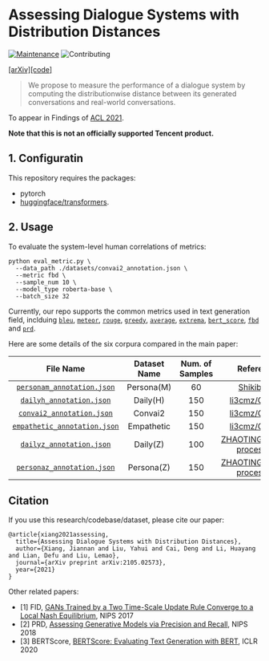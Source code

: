 # Assessing Dialogue Systems with Distribution Distances

[![Maintenance](https://img.shields.io/badge/Maintained%3F-yes-green.svg)]((https://github.com/yhlleo/frechet-bert-distance/graphs/commit-activity))
![Contributing](https://img.shields.io/badge/contributions-welcome-brightgreen.svg?style=flat)

[[arXiv]](https://arxiv.org/pdf/2105.02573.pdf)[[code]](https://github.com/yhlleo/frechet-bert-distance)

> We propose to measure the performance of a dialogue system by computing the distributionwise distance between its generated conversations and real-world conversations.
 
To appear in Findings of [ACL 2021](https://2021.aclweb.org/). 

**Note that this is not an officially supported Tencent product.**
 
## 1. Configuratin 

This repository requires the packages:
 - pytorch
 - [huggingface/transformers](https://github.com/huggingface/transformers).


## 2. Usage

To evaluate the system-level human correlations of metrics:

```
python eval_metric.py \
  --data_path ./datasets/convai2_annotation.json \
  --metric fbd \
  --sample_num 10 \
  --model_type roberta-base \
  --batch_size 32
```

Currently, our repo supports the common metrics used in text generation field, inclduing [`bleu`](https://www.aclweb.org/anthology/P02-1040.pdf), [`meteor`](https://www.aclweb.org/anthology/W14-3348/), [`rouge`](https://www.aclweb.org/anthology/W04-1013/), [`greedy`](https://www.aclweb.org/anthology/W12-2018/), [`average`](https://arxiv.org/pdf/1511.08198.pdf), [`extrema`](http://www-cgi.cs.cmu.edu/~apparikh/nips2014ml-nlp/camera-ready/forgues_etal_mlnlp2014.pdf), [`bert_score`](https://arxiv.org/pdf/1904.09675.pdf), [`fbd`](https://arxiv.org/pdf/2105.02573.pdf) and [`prd`](https://arxiv.org/pdf/2105.02573.pdf).

Here are some details of the six corpura compared in the main paper:

|File Name|Dataset Name|Num. of Samples|Reference|
|:-----:|:-----:|:-----:|:----:|
|[`personam_annotation.json`](./datasets/personam_annotation.json)|Persona(M)|60|[Shikib/usr](http://shikib.com/usr)|
|[`dailyh_annotation.json`](./datasets/dailyh_annotation.json)|Daily(H)|150|[li3cmz/GRADE](https://github.com/li3cmz/GRADE/tree/main/evaluation)|
|[`convai2_annotation.json`](./datasets/convai2_annotation.json)|Convai2|150|[li3cmz/GRADE](https://github.com/li3cmz/GRADE/tree/main/evaluation)|
|[`empathetic_annotation.json`](./datasets/empathetic_annotation.json)|Empathetic|150|[li3cmz/GRADE](https://github.com/li3cmz/GRADE/tree/main/evaluation)|
|[`dailyz_annotation.json`](./datasets/dailyz_annotation.json)|Daily(Z)|100|[ZHAOTING/dialog-processing](https://github.com/ZHAOTING/dialog-processing/tree/master/src/tasks/response_eval)|
|[`personaz_annotation.json`](./datasets/personaz_annotation.json)|Persona(Z)|150|[ZHAOTING/dialog-processing](https://github.com/ZHAOTING/dialog-processing/tree/master/src/tasks/response_eval)|


## Citation
If you use this research/codebase/dataset, please cite our paper:
```
@article{xiang2021assessing,
  title={Assessing Dialogue Systems with Distribution Distances},
  author={Xiang, Jiannan and Liu, Yahui and Cai, Deng and Li, Huayang and Lian, Defu and Liu, Lemao},
  journal={arXiv preprint arXiv:2105.02573},
  year={2021}
}
```

Other related papers:

 - [1] FID, [GANs Trained by a Two Time-Scale Update Rule Converge to a Local Nash Equilibrium](https://arxiv.org/abs/1706.08500), NIPS 2017
 - [2] PRD, [Assessing Generative Models via Precision and Recall](https://arxiv.org/abs/1806.00035), NIPS 2018
 - [3] BERTScore, [BERTScore: Evaluating Text Generation with BERT](https://arxiv.org/abs/1904.09675), ICLR 2020
